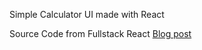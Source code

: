 Simple Calculator UI made with React 

Source Code from Fullstack React [Blog post]("https://www.fullstackreact.com/react-daily-ui/004-calculator")